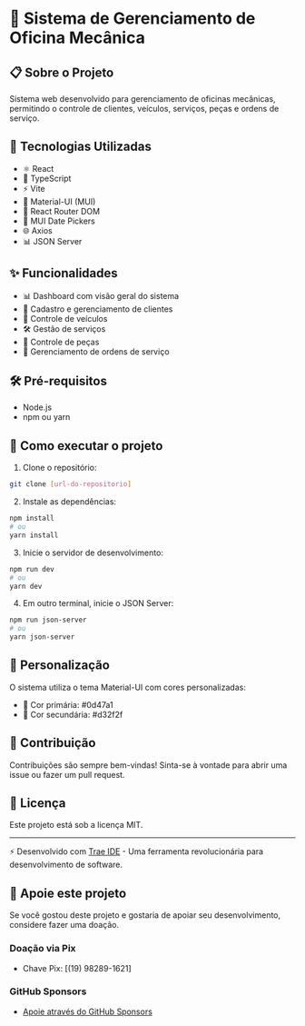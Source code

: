 # 🔧 Sistema de Gerenciamento de Oficina Mecânica

## 📋 Sobre o Projeto
Sistema web desenvolvido para gerenciamento de oficinas mecânicas, permitindo o controle de clientes, veículos, serviços, peças e ordens de serviço.

## 🚀 Tecnologias Utilizadas
- ⚛️ React
- 📘 TypeScript
- ⚡ Vite
- 🎨 Material-UI (MUI)
- 🔄 React Router DOM
- 📅 MUI Date Pickers
- 🌐 Axios
- 📊 JSON Server

## ✨ Funcionalidades
- 📊 Dashboard com visão geral do sistema
- 👥 Cadastro e gerenciamento de clientes
- 🚗 Controle de veículos
- 🛠️ Gestão de serviços
- 🔧 Controle de peças
- 📝 Gerenciamento de ordens de serviço

## 🛠️ Pré-requisitos
- Node.js
- npm ou yarn

## 🚀 Como executar o projeto

1. Clone o repositório:
```bash
git clone [url-do-repositorio]
```

2. Instale as dependências:
```bash
npm install
# ou
yarn install
```

3. Inicie o servidor de desenvolvimento:
```bash
npm run dev
# ou
yarn dev
```

4. Em outro terminal, inicie o JSON Server:
```bash
npm run json-server
# ou
yarn json-server
```

## 🎨 Personalização
O sistema utiliza o tema Material-UI com cores personalizadas:
- 🔵 Cor primária: #0d47a1
- 🔴 Cor secundária: #d32f2f

## 🤝 Contribuição
Contribuições são sempre bem-vindas! Sinta-se à vontade para abrir uma issue ou fazer um pull request.

## 📝 Licença
Este projeto está sob a licença MIT.

---

⚡ Desenvolvido com [Trae IDE](https://trae.ai) - Uma ferramenta revolucionária para desenvolvimento de software.

## 💖 Apoie este projeto
Se você gostou deste projeto e gostaria de apoiar seu desenvolvimento, considere fazer uma doação. 

### Doação via Pix
- Chave Pix: [(19) 98289-1621]

### GitHub Sponsors
- [Apoie através do GitHub Sponsors](https://github.com/sponsors/fvandrad)
